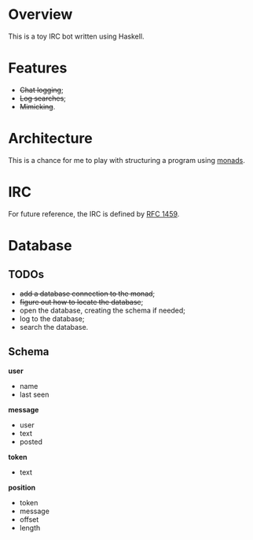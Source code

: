 
# Overview

This is a toy IRC bot written using Haskell.

# Features

* <del>Chat logging</del>;
* <del>Log searches</del>;
* <del>Mimicking</del>.

# Architecture

This is a chance for me to play with structuring a program using [monads][1].

# IRC

For future reference, the IRC is defined by [RFC 1459][2].

# Database

## TODOs

* <del>add a database connection to the monad</del>;
* <del>figure out how to locate the database</del>;
* open the database, creating the schema if needed;
* log to the database;
* search the database.

## Schema

**user**

* name
* last seen

**message**

* user
* text
* posted

**token**

* text

**position**

* token
* message
* offset
* length

[1]: http://en.wikipedia.org/wiki/Monad_(functional_programming) "Monad (functional programming)"
[2]: http://tools.ietf.org/html/rfc1459 "RFC 1459"

